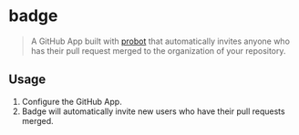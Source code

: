 # badge

> A GitHub App built with [probot](https://github.com/probot/probot) that automatically invites anyone who has their pull request merged to the organization of your repository.

## Usage

1. Configure the GitHub App.
2. Badge will automatically invite new users who have their pull requests merged.

